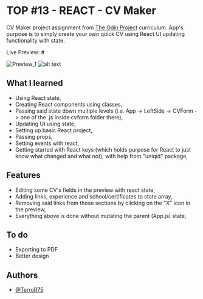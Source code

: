 # TOP #13 - REACT - CV Maker

CV Maker project assignment from [The Odin Project](https://www.theodinproject.com) curriculum.
App's purpose is to simply create your own quick CV using React UI updating functionality with state.

Live Preview: #

![Preview_1](#)
![alt text](#)

## What I learned

- Using React state,
- Creating React components using classes,
- Passing said state down multiple levels (i.e. App -> LeftSide -> CVForm -> one of the .js inside cvform folder there),
- Updating UI using state,
- Setting up basic React project,
- Passing props,
- Setting events with react,
- Getting started with React keys (which holds purpose for React to just know what changed and what not), with help from "uniqid" package,

## Features

- Editing some CV's fields in the preview with react state,
- Adding links, experience and school/certificates to state array,
- Removing said links from those sections by clicking on the "X" icon in the preview,
- Everything above is done without mutating the parent (App.js) state,

## To do

- Exporting to PDF
- Better design

## Authors

- [@TerroR75](https://github.com/TerroR75)
